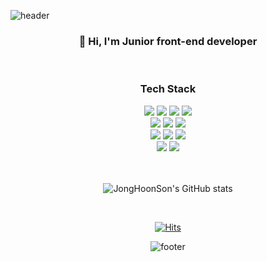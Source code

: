 ![header](https://capsule-render.vercel.app/api?type=waving&color=22b8cf&height=150&section=header&fontColor=e3fafc&text=JongHoonSon's%20Github&fontSize=40&fontAlignY=30)

<div align="center">

### 👋 Hi, I'm Junior front-end developer

</br>
  
### Tech Stack

<div>
  <img src="https://img.shields.io/badge/html5-%23E34F26.svg?&style=for-the-badge&logo=html5&logoColor=white" />
  <img src="https://img.shields.io/badge/css3-%231572B6.svg?&style=for-the-badge&logo=css3&logoColor=white" />
  <img src="https://img.shields.io/badge/javascript-%23F7DF1E.svg?&style=for-the-badge&logo=javascript&logoColor=black" />
  <img src="https://img.shields.io/badge/typescript-%233178C6.svg?&style=for-the-badge&logo=typescript&logoColor=white" />
</div>

<div>
  <img src="https://img.shields.io/badge/react-%2361DAFB.svg?&style=for-the-badge&logo=react&logoColor=black" />
  <img src="https://img.shields.io/badge/styled--components-%23DB7093.svg?&style=for-the-badge&logo=styled-components&logoColor=white" />
  <img src="https://img.shields.io/badge/redux-%23764ABC.svg?&style=for-the-badge&logo=redux&logoColor=white" />
</div>

<div>
  <img src="https://img.shields.io/badge/node.js-%23339933.svg?&style=for-the-badge&logo=node.js&logoColor=white" />
  <img src="https://img.shields.io/badge/express-%23000000.svg?&style=for-the-badge&logo=express&logoColor=white" />
  <img src="https://img.shields.io/badge/mongodb-%2347A248.svg?&style=for-the-badge&logo=mongodb&logoColor=white" />
</div>
  
<div>
  <img src="https://img.shields.io/badge/aws-%23232F3E.svg?&style=for-the-badge&logo=amazon%20aws&logoColor=white" />
  <img src="https://img.shields.io/badge/nginx-%23269539.svg?&style=for-the-badge&logo=nginx&logoColor=white" />
</div>

</br>
</br>

![JongHoonSon's GitHub stats](https://github-readme-stats.vercel.app/api?username=JongHoonSon&show_icons=true&theme=vue-dark)

</br>

[![Hits](https://hits.seeyoufarm.com/api/count/incr/badge.svg?url=https%3A%2F%2Fgithub.com%2FJongHoonSon&count_bg=%2394D82D&title_bg=%23555555&icon=&icon_color=%23E7E7E7&title=hits&edge_flat=false)](https://hits.seeyoufarm.com)

![footer](https://capsule-render.vercel.app/api?type=waving&color=22b8cf&height=100&section=footer&fontColor=e3fafc&text=)

</div>
  
<!--
**JongHoonSon/JongHoonSon** is a ✨ _special_ ✨ repository because its `README.md` (this file) appears on your GitHub profile.

Here are some ideas to get you started:

- 🔭 I’m currently working on ...
- 🌱 I’m currently learning ...
- 👯 I’m looking to collaborate on ...
- 🤔 I’m looking for help with ...
- 💬 Ask me about ...
- 📫 How to reach me: ...
- 😄 Pronouns: ...
- ⚡ Fun fact: ...
-->
